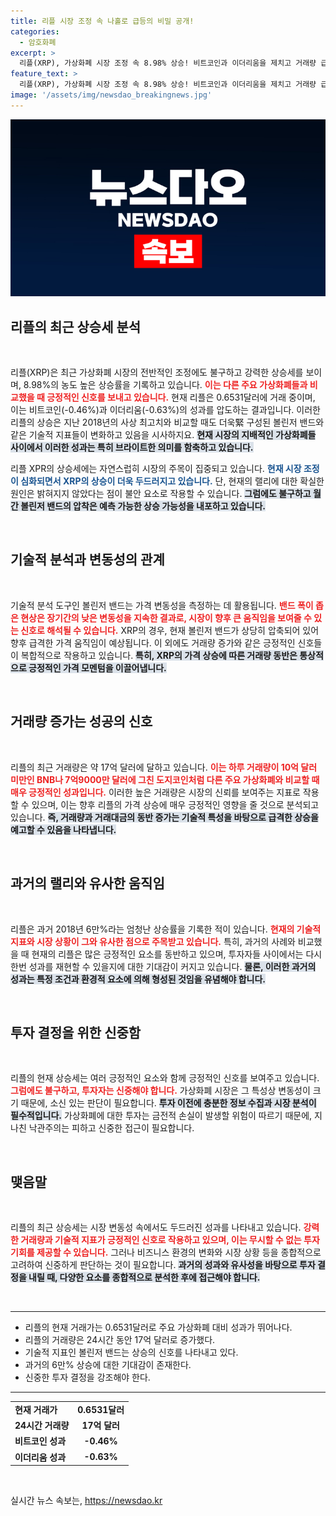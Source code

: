 ```yaml
---
title: 리플 시장 조정 속 나홀로 급등의 비밀 공개!
categories:
  - 암호화폐
excerpt: >
  리플(XRP), 가상화폐 시장 조정 속 8.98% 상승! 비트코인과 이더리움을 제치고 거래량 급증, 2018년 6만% 랠리 재현 가능성에 투자자들 관심 집중. 기술적 신호도 긍정적!
feature_text: >
  리플(XRP), 가상화폐 시장 조정 속 8.98% 상승! 비트코인과 이더리움을 제치고 거래량 급증, 2018년 6만% 랠리 재현 가능성에 투자자들 관심 집중. 기술적 신호도 긍정적!
image: '/assets/img/newsdao_breakingnews.jpg'
---
```


<p><img src="/assets/img/newsdao_breakingnews.jpg" alt="firstkoreanews 속보" /></p>

<h2 data-ke-size="size26">리플의 최근 상승세 분석</h2>

<p data-ke-size="size16">&nbsp;</p>

<p>리플(XRP)은 최근 가상화폐 시장의 전반적인 조정에도 불구하고 강력한 상승세를 보이며, 8.98%의 농도 높은 상승률을 기록하고 있습니다. <b><span style="color: #ee2323;">이는 다른 주요 가상화폐들과 비교했을 때 긍정적인 신호를 보내고 있습니다.</span></b> 현재 리플은 0.6531달러에 거래 중이며, 이는 비트코인(-0.46%)과 이더리움(-0.63%)의 성과를 압도하는 결과입니다. 이러한 리플의 상승은 지난 2018년의 사상 최고치와 비교할 때도 더욱緊 구성된 볼린저 밴드와 같은 기술적 지표들이 변화하고 있음을 시사하지요. <b><span style="background-color: #21538527;">현재 시장의 지배적인 가상화폐들 사이에서 이러한 성과는 특히 브라이트한 의미를 함축하고 있습니다.</span></b></p>

<p>리플 XPR의 상승세에는 자연스럽히 시장의 주목이 집중되고 있습니다. <b><span style="color: #1a5490;">현재 시장 조정이 심화되면서 XRP의 상승이 더욱 두드러지고 있습니다.</span></b> 단, 현재의 랠리에 대한 확실한 원인은 밝혀지지 않았다는 점이 불안 요소로 작용할 수 있습니다. <b><span style="background-color: #21538527;">그럼에도 불구하고 월간 볼린저 밴드의 압착은 예측 가능한 상승 가능성을 내포하고 있습니다.</span></b></p>

<p data-ke-size="size16">&nbsp;</p>

<h2 data-ke-size="size26">기술적 분석과 변동성의 관계</h2>

<p data-ke-size="size16">&nbsp;</p>

<p>기술적 분석 도구인 볼린저 밴드는 가격 변동성을 측정하는 데 활용됩니다. <b><span style="color: #ee2323;">밴드 폭이 좁은 현상은 장기간의 낮은 변동성을 지속한 결과로, 시장이 향후 큰 움직임을 보여줄 수 있는 신호로 해석될 수 있습니다.</span></b> XRP의 경우, 현재 볼린저 밴드가 상당히 압축되어 있어 향후 급격한 가격 움직임이 예상됩니다. 이 외에도 거래량 증가와 같은 긍정적인 신호들이 복합적으로 작용하고 있습니다. <b><span style="background-color: #21538527;">특히, XRP의 가격 상승에 따른 거래량 동반은 통상적으로 긍정적인 가격 모멘텀을 이끌어냅니다.</span></b></p>

<p data-ke-size="size16">&nbsp;</p>

<h2 data-ke-size="size26">거래량 증가는 성공의 신호</h2>

<p data-ke-size="size16">&nbsp;</p>

<p>리플의 최근 거래량은 약 17억 달러에 달하고 있습니다. <b><span style="color: #ee2323;">이는 하루 거래량이 10억 달러 미만인 BNB나 7억9000만 달러에 그친 도지코인처럼 다른 주요 가상화폐와 비교할 때 매우 긍정적인 성과입니다.</span></b> 이러한 높은 거래량은 시장의 신뢰를 보여주는 지표로 작용할 수 있으며, 이는 향후 리플의 가격 상승에 매우 긍정적인 영향을 줄 것으로 분석되고 있습니다. <b><span style="background-color: #21538527;">즉, 거래량과 거래대금의 동반 증가는 기술적 특성을 바탕으로 급격한 상승을 예고할 수 있음을 나타냅니다.</span></b></p>

<p data-ke-size="size16">&nbsp;</p>

<h2 data-ke-size="size26">과거의 랠리와 유사한 움직임</h2>

<p data-ke-size="size16">&nbsp;</p>

<p>리플은 과거 2018년 6만%라는 엄청난 상승률을 기록한 적이 있습니다. <b><span style="color: #ee2323;">현재의 기술적 지표와 시장 상황이 그와 유사한 점으로 주목받고 있습니다.</span></b> 특히, 과거의 사례와 비교했을 때 현재의 리플은 많은 긍정적인 요소를 동반하고 있으며, 투자자들 사이에서는 다시 한번 성과를 재현할 수 있을지에 대한 기대감이 커지고 있습니다. <b><span style="background-color: #21538527;">물론, 이러한 과거의 성과는 특정 조건과 환경적 요소에 의해 형성된 것임을 유념해야 합니다.</span></b></p>

<p data-ke-size="size16">&nbsp;</p>

<h2 data-ke-size="size26">투자 결정을 위한 신중함</h2>

<p data-ke-size="size16">&nbsp;</p>

<p>리플의 현재 상승세는 여러 긍정적인 요소와 함께 긍정적인 신호를 보여주고 있습니다. <b><span style="color: #ee2323;">그럼에도 불구하고, 투자자는 신중해야 합니다.</span></b> 가상화폐 시장은 그 특성상 변동성이 크기 때문에, 소신 있는 판단이 필요합니다. <b><span style="background-color: #21538527;">투자 이전에 충분한 정보 수집과 시장 분석이 필수적입니다.</span></b> 가상화폐에 대한 투자는 금전적 손실이 발생할 위험이 따르기 때문에, 지나친 낙관주의는 피하고 신중한 접근이 필요합니다.</p>

<p data-ke-size="size16">&nbsp;</p>

<h2 data-ke-size="size26">맺음말</h2>

<p data-ke-size="size16">&nbsp;</p>

<p>리플의 최근 상승세는 시장 변동성 속에서도 두드러진 성과를 나타내고 있습니다. <b><span style="color: #ee2323;">강력한 거래량과 기술적 지표가 긍정적인 신호로 작용하고 있으며, 이는 무시할 수 없는 투자 기회를 제공할 수 있습니다.</span></b> 그러나 비즈니스 환경의 변화와 시장 상황 등을 종합적으로 고려하여 신중하게 판단하는 것이 필요합니다. <b><span style="background-color: #21538527;">과거의 성과와 유사성을 바탕으로 투자 결정을 내릴 때, 다양한 요소를 종합적으로 분석한 후에 접근해야 합니다.</span></b></p>

<p data-ke-size="size16">&nbsp;</p>

<hr />

<ul>
    <li>리플의 현재 거래가는 0.6531달러로 주요 가상화폐 대비 성과가 뛰어나다.</li>
    <li>리플의 거래량은 24시간 동안 17억 달러로 증가했다.</li>
    <li>기술적 지표인 볼린저 밴드는 상승의 신호를 나타내고 있다.</li>
    <li>과거의 6만% 상승에 대한 기대감이 존재한다.</li>
    <li>신중한 투자 결정을 강조해야 한다.</li>
</ul>

<hr />

<table>
    <tr>
        <td><b>현재 거래가</b></td>
        <td style="text-align: center; height: 17px;"><b>0.6531달러</b></td>
    </tr>
    <tr>
        <td><b>24시간 거래량</b></td>
        <td style="text-align: center; height: 17px;"><b>17억 달러</b></td>
    </tr>
    <tr>
        <td><b>비트코인 성과</b></td>
        <td style="text-align: center; height: 17px;"><b>-0.46%</b></td>
    </tr>
    <tr>
        <td><b>이더리움 성과</b></td>
        <td style="text-align: center; height: 17px;"><b>-0.63%</b></td>
    </tr>
</table>

<p data-ke-size="size16">&nbsp;</p>
실시간 뉴스 속보는, <a href="https://newsdao.kr" rel="dofollow">https://newsdao.kr</a>


